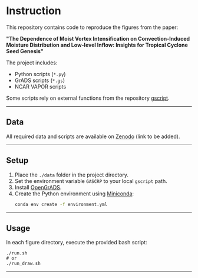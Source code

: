 # Instruction

This repository contains code to reproduce the figures from the paper:

**"The Dependence of Moist Vortex Intensification on Convection-Induced Moisture Distribution and Low-level Inflow: Insights for Tropical Cyclone Seed Genesis"**

The project includes:
- Python scripts (`*.py`)
- GrADS scripts (`*.gs`)
- NCAR VAPOR scripts

Some scripts rely on external functions from the repository [gscript](https://github.com/kodamail/gscript).

---

## Data

All required data and scripts are available on [Zenodo](#) (link to be added).

---

## Setup

1. Place the `./data` folder in the project directory.
2. Set the environment variable `GASCRP` to your local `gscript` path.
3. Install [OpenGrADS](http://opengrads.org).
4. Create the Python environment using [Miniconda](https://docs.conda.io/en/latest/miniconda.html):  
   ```bash
   conda env create -f environment.yml
   ```

--- 

## Usage
In each figure directory, execute the provided bash script:
```
./run.sh
# or
./run_draw.sh
```

---
